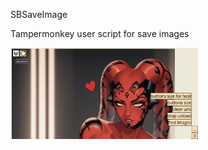 SBSaveImage

Tampermonkey user script for save images

<img src="img/view.jpg" alt="view" style="width:300px;"/>
